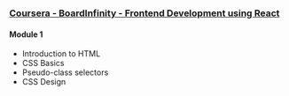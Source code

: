 ### [Coursera - BoardInfinity - Frontend Development using React](https://www.coursera.org/learn/frontend-development-using-react)

#### Module 1

- Introduction to HTML
- CSS Basics
- Pseudo-class selectors
- CSS Design
